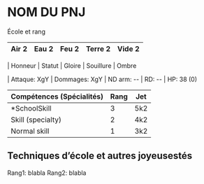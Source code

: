 # NOM DU PNJ

École et rang

| **Air** 2     | **Eau** 2     | **Feu** 2     | **Terre** 2   | **Vide** 2
| -             | -             | -             | -             | -

| Honneur       | Statut        | Gloire        | Souillure     | Ombre

| Attaque: XgY  | Dommages: XgY | ND arm: --    | RD: --        | HP: 38 (0)

| Compétences (Spécialités)                     | Rang  | Jet
| --------------------------------------------- | ----- | -------
| *SchoolSkill                                  | 3     | 5k2
| Skill (specialty)                             | 2     | 4k2
| Normal skill                                  | 1     | 3k2


## Techniques d’école et autres joyeusestés

Rang1:
    blabla
Rang2:
    blabla
